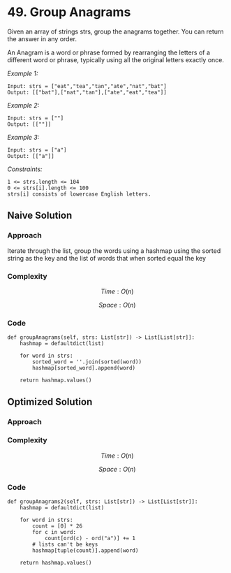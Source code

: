 # 49. Group Anagrams
Given an array of strings strs, group the anagrams together. You can return the answer in any order.

An Anagram is a word or phrase formed by rearranging the letters of a different word or phrase, typically using all the original letters exactly once.

*Example 1:*

```
Input: strs = ["eat","tea","tan","ate","nat","bat"]
Output: [["bat"],["nat","tan"],["ate","eat","tea"]]
```

*Example 2:*

```
Input: strs = [""]
Output: [[""]]
```

*Example 3:*

```
Input: strs = ["a"]
Output: [["a"]]
```

*Constraints:*

```
1 <= strs.length <= 104
0 <= strs[i].length <= 100
strs[i] consists of lowercase English letters.
```

## Naive Solution

### Approach
Iterate through the list, group the words using a hashmap using the sorted string as the key and the list of words that when sorted equal the key

### Complexity
$$Time: O(n)$$

$$Space: O(n)$$

### Code
```
def groupAnagrams(self, strs: List[str]) -> List[List[str]]:
    hashmap = defaultdict(list)

    for word in strs:
        sorted_word = ''.join(sorted(word))
        hashmap[sorted_word].append(word)

    return hashmap.values()
```

## Optimized Solution

### Approach
<!-- Describe your approach to solving the problem. -->

### Complexity
$$Time: O(n)$$

$$Space: O(n)$$

### Code
```
def groupAnagrams2(self, strs: List[str]) -> List[List[str]]:
    hashmap = defaultdict(list)

    for word in strs:
        count = [0] * 26
        for c in word:
            count[ord(c) - ord("a")] += 1
        # lists can't be keys
        hashmap[tuple(count)].append(word)

    return hashmap.values()
```